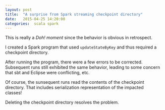 ```yaml
---
layout: post
title:  "A surprise from Spark streaming checkpoint directory"
date:   2015-04-25 14:20:00
categories:  scala spark
---
```


This is really a _Doh! moment_ since the behavior is obvious in retrospect. 

I created a Spark program that used ```updateStateByKey``` and thus required a checkpoint directory.

After running the program, there were a few errors to be corrected.
Subsequent runs still exhibited the same behavior, leading to some concern that sbt and Eclipse were conflicting, etc.

Of course, the sunsequent runs read the contents of the checkpoint directory.
That includes serialization representation of the impacted classes!

Deleting the checkpoint directory resolves the problem.








